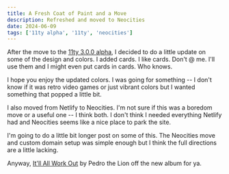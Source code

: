 ```yaml
---
title: A Fresh Coat of Paint and a Move
description: Refreshed and moved to Neocities
date: 2024-06-09
tags: ['11ty alpha', '11ty', 'neocities']
---
```

After the move to the [11ty 3.0.0 alpha](https://stuffandthings.lol/2024-06-02_eleventy_alpha/), I decided to do a little update on some of the design and colors. I added cards. I like cards. Don't @ me. I'll use them and I might even put cards in cards. Who knows.

I hope you enjoy the updated colors. I was going for something -- I don't know if it was retro video games or just vibrant colors but I wanted something that popped a little bit. 

I also moved from Netlify to Neocities. I'm not sure if this was a boredom move or a useful one -- I think both. I don't think I needed everything Netlify had and Neocities seems like a nice place to park the site.

I'm going to do a little bit longer post on some of this. The Neocities move and custom domain setup was simple enough but I think the full directions are a little lacking.

Anyway, [It'll All Work Out](https://open.spotify.com/track/70s6nYRIExVPHHSDDYClaG?si=ece79a1744e644cc) by Pedro the Lion off the new album for ya.

